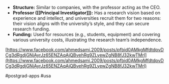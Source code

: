 - **Structure:** Similar to companies, with the professor acting as the CEO.
- **Professor ([[Principal Investigator]]):** Has a research vision based on experience and intellect, and universities recruit them for two reasons: their vision aligns with the university’s style, and they can secure research funding.
- **Funding:** Used for resources (e.g., students, equipment) and covering various university costs, illustrating the research team’s independence.

[https://www.facebook.com/ahmedsami.2009/posts/pfbid0AMkgMfdtdpvDCg3dRgdjGNjAyrJz65ENZAqAjQBvehRg9ZLyewZgNB8fJ32kwTMrl](https://www.facebook.com/ahmedsami.2009/posts/pfbid0AMkgMfdtdpvDCg3dRgdjGNjAyrJz65ENZAqAjQBvehRg9ZLyewZgNB8fJ32kwTMrl)

#postgrad-apps #usa